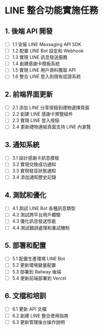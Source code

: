 # LINE 整合功能實施任務

## 1. 後端 API 開發
- [ ] 1.1 安裝 LINE Messaging API SDK
- [ ] 1.2 配置 LINE Bot 設定和 Webhook
- [ ] 1.3 實現 LINE 訊息發送服務
- [ ] 1.4 創建感謝卡模板系統
- [ ] 1.5 實現 LINE 用戶資料獲取 API
- [ ] 1.6 整合 LINE 登入到現有認證系統

## 2. 前端界面更新
- [ ] 2.1 添加 LINE 分享按鈕到禮物選擇頁面
- [ ] 2.2 創建 LINE 感謝卡預覽組件
- [ ] 2.3 實現 LINE 登入按鈕
- [ ] 2.4 更新禮物連結頁面支持 LINE 內瀏覽

## 3. 通知系統
- [ ] 3.1 設計感謝卡訊息模板
- [ ] 3.2 實現兌換成功通知
- [ ] 3.3 實現發貨狀態通知
- [ ] 3.4 添加通知歷史記錄

## 4. 測試和優化
- [ ] 4.1 測試 LINE Bot 各種訊息類型
- [ ] 4.2 測試跨平台用戶體驗
- [ ] 4.3 優化訊息發送性能
- [ ] 4.4 測試錯誤處理和重試機制

## 5. 部署和配置
- [ ] 5.1 配置生產環境 LINE Bot
- [ ] 5.2 更新環境變量配置
- [ ] 5.3 部署到 Railway 後端
- [ ] 5.4 更新前端部署到 Vercel

## 6. 文檔和培訓
- [ ] 6.1 更新 API 文檔
- [ ] 6.2 創建 LINE 整合使用指南
- [ ] 6.3 更新管理後台操作說明
